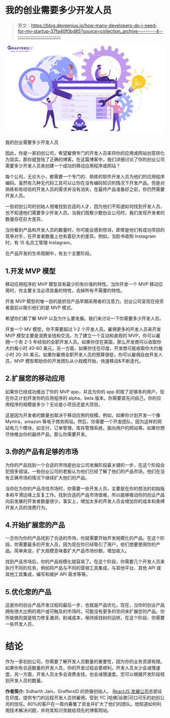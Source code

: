 # 我的创业需要多少开发人员

> 原文：<https://blog.devgenius.io/how-many-developers-do-i-need-for-my-startup-37fa40f0bd85?source=collection_archive---------4----------------------->

![](img/cb9425a111c8219a06036c5a84715b0a.png)

我的创业需要多少开发人员

因此，你是一家初创公司，希望雇佣专门的开发人员来将你的应用或网站创意转化为现实。那你就登陆了正确的博客。在这篇博客中，我们详细讨论了你的创业公司需要多少开发人员来创建一个成功的移动应用程序或网站？

每个公司，无论大小，都需要一个专门的、熟练的软件开发人员为他们的应用程序编码。虽然有几种无代码工具可以让你在没有编码知识的情况下开发产品。但是对熟练和有经验的开发人员的需求并没有消失，在最终产品准备好之前，你仍然需要开发人员。

一些初创公司的创始人很难找到合适的人才，因为他们不知道如何找到开发人员，也不知道他们需要多少开发人员。当我们观察少数创业公司时，我们发现开发者的数量存在巨大差异。

当你看到产品和开发人员的数量时，你可能会感到惊讶。即使是他们有成功项目的竞争对手，在开发者数量上也有着巨大的差异。例如，当脸书收购 Instagram 时，有 15 名员工管理 Instagram。

在产品开发的生命周期中，有五个主要阶段。

## 1.开发 MVP 模型

移动应用程序的 MVP 模型具有最少的有价值的特性。当你开发一个 MVP 移动应用时，你主要关注必须具备的特性，去掉所有不需要的特性。

开发 MVP 模型的唯一目的是抓住产品早期采用者的注意力。创业公司呈现在投资者面前以吸引他们的是 MVP 模式。

希望你们都了解 MVP 以及为什么要发展。我们来讨论一下你需要多少开发人员。

开发一个 MV 模型，你不需要超过 1-2 个开发人员。雇佣更多的开发人员来开发 MVP 模型主要是浪费金钱和交流。为了建立一个互动和直观的 MVP，你可以雇佣一个有 2-3 年经验的全职开发人员。如果你住在美国，那么开发商可以收取你大约每小时 40-60 美元，另一方面，如果你住在印度，开发商可能收取你大约每小时 20-30 美元。如果你雇佣全职开发人员的预算很低，你可以雇佣自由开发人员。MVP 模型帮助你的开发团队从小规模开始，快速移动&不断迭代。

## 2.扩展您的移动应用

如果你已经成功推出了你的 MVP app，并且为你的 app 抓取了足够多的用户。现在你正计划开发你的应用程序的 alpha，beta 版本。你需要首先问自己，你的应用程序的规模是多少？无论是小项目还是大项目。

这是因为开发者的数量也取决于移动应用的规模。例如，如果你计划开发一个像 Myntra，amazon 等电子商务网站。然后，你需要一个开发团队，因为这样的网站有几个模块，如支付，订单管理，库存管理系统，面向用户的网站等。如果你想尽快推出你的最终产品，那么你需要开发。

## 3.你的产品有足够的市场

为你的产品找到一个合适的市场是创业公司发展阶段最关键的一步，在这个阶段会犯很多错误。一些创业公司的老板认为他们已经了解了他们的产品市场，他们在没有正确市场的情况下继续扩大他们的产品。

当你在为你的产品寻找市场时，你需要一些开发人员，主要是在你的想法的初始版本和平滑边缘上反复工作。找到合适的产品市场很难，所以能够推动你的创业产品向前发展的开发者数量很少。事实上，增加太多的开发人员会增加你的成本和束缚开发人员的浪费行为。

## 4.开始扩展您的产品

一旦你为你的产品找到了合适的市场，你就需要开始开发规模化的产品。在这个阶段，你需要最多的开发人员，因为现在你已经吸引了用户，他们想要使用你的产品。简单来说，扩大规模意味着扩大产品市场份额，增加收入。

找到产品市场后，你的产品规模化就容易了。在这个阶段，你需要几个开发人员来执行不同的任务，例如将产品与不同的营销工具集成，与其他平台、其他 API 或其他工具集成，编写和维护 API 需求等等。

## 5.优化您的产品

这是你的创业产品开发过程的最后一步，也就是产品优化。现在，当你的创业产品拥有很大比例的用户或可触及的市场时。可能没有更多的空间来扩展您的产品。你所能做的就是努力修复漏洞，削减成本，保持摇钱树的运转。在这个阶段，你需要一些开发人员，

# 结论

作为一家初创公司，你需要了解开发人员数量的重要性，因为你的业务资源有限。如果你有合适数量的开发人员，你的开发过程会更顺利。开发人员太少会减慢速度，另一方面，开发人员太多会浪费金钱，也会减慢速度。您可以根据开发阶段规划开发人员的数量。

**作者简介:** Sidharth Jain，GraffersID 的骄傲创始人， [ReactJS 发展公司](https://graffersid.com/hire-dedicated-react-js-developers/)总部设在印度。提供专门的远程开发人员供雇佣，受到 YC |哈佛|谷歌|可口可乐的初创公司的信任。80%的客户在一周内筹集了资金并扩大了他们的团队。他知道如何利用技术解决问题，并将其知识贡献给领先的博客网站。